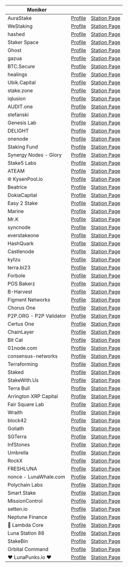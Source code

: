 
| Moniker                 |                                                                             |                                                                                                           |
| ----------------------- | --------------------------------------------------------------------------- | ----------------------------------------------------------------------------------------------------------|
| AuraStake               | [Profile](./validators/terravaloper1ulwqct0df2xuuaqzcq4yax3msdqgew6ehhcl7r) | [Station Page](https://station.terra.money/validator/terravaloper1ulwqct0df2xuuaqzcq4yax3msdqgew6ehhcl7r) |
| WeStaking               | [Profile](./validators/terravaloper1ptyzewnns2kn37ewtmv6ppsvhdnmeapvgk6d65) | [Station Page](https://station.terra.money/validator/terravaloper1ptyzewnns2kn37ewtmv6ppsvhdnmeapvgk6d65) |
| hashed                  | [Profile](./validators/terravaloper1p54hc4yy2ajg67j645dn73w3378j6k05vmx9r9) | [Station Page](https://station.terra.money/validator/terravaloper1p54hc4yy2ajg67j645dn73w3378j6k05vmx9r9) |
| Staker Space            | [Profile](./validators/terravaloper1pc0gs3n6803x7jqe9m7etegmyx29xw38aaf3u7) | [Station Page](https://station.terra.money/validator/terravaloper1pc0gs3n6803x7jqe9m7etegmyx29xw38aaf3u7) |
| Ghost                   | [Profile](./validators/terravaloper1rgu3qmm6rllfxlrfk94pgxa0jm37902dynqehm) | [Station Page](https://station.terra.money/validator/terravaloper1rgu3qmm6rllfxlrfk94pgxa0jm37902dynqehm) |
| gazua                   | [Profile](./validators/terravaloper1rf9xakxf97a49qa5svsf7yypjswzkutqfhnpn5) | [Station Page](https://station.terra.money/validator/terravaloper1rf9xakxf97a49qa5svsf7yypjswzkutqfhnpn5) |
| BTC.Secure              | [Profile](./validators/terravaloper1ya23p5cxtxwcfdrq4dmd2h0p5nc0vcl96yhjra) | [Station Page](https://station.terra.money/validator/terravaloper1ya23p5cxtxwcfdrq4dmd2h0p5nc0vcl96yhjra) |
| healings                | [Profile](./validators/terravaloper1yad8pjqp93gvwkxa2aa5mh4vctzfs37ekjxr4s) | [Station Page](https://station.terra.money/validator/terravaloper1yad8pjqp93gvwkxa2aa5mh4vctzfs37ekjxr4s) |
| Ubik.Capital            | [Profile](./validators/terravaloper18825kzx0zmdntpucvd2gjezau57vdyua6frdnh) | [Station Page](https://station.terra.money/validator/terravaloper18825kzx0zmdntpucvd2gjezau57vdyua6frdnh) |
| stake.zone              | [Profile](./validators/terravaloper18fk2ye6m5wnnfrarpwycunnw0ls8564zw37myg) | [Station Page](https://station.terra.money/validator/terravaloper18fk2ye6m5wnnfrarpwycunnw0ls8564zw37myg) |
| iqlusion                | [Profile](./validators/terravaloper1grgelyng2v6v3t8z87wu3sxgt9m5s03x2mfyu7) | [Station Page](https://station.terra.money/validator/terravaloper1grgelyng2v6v3t8z87wu3sxgt9m5s03x2mfyu7) |
| AUDIT.one               | [Profile](./validators/terravaloper1gvlj2lv4ra8t7cqacfevz4c8uat9p8490a3r4w) | [Station Page](https://station.terra.money/validator/terravaloper1gvlj2lv4ra8t7cqacfevz4c8uat9p8490a3r4w) |
| stefanski               | [Profile](./validators/terravaloper1gkumn82kkj3cww28yp53agy7aluxv06fsuynvd) | [Station Page](https://station.terra.money/validator/terravaloper1gkumn82kkj3cww28yp53agy7aluxv06fsuynvd) |
| Genesis Lab             | [Profile](./validators/terravaloper1gh7wpfpsjrqnash5uc84z4njt95y9g5nh3uqzx) | [Station Page](https://station.terra.money/validator/terravaloper1gh7wpfpsjrqnash5uc84z4njt95y9g5nh3uqzx) |
| DELIGHT                 | [Profile](./validators/terravaloper1fjuvyccn8hfmn5r7wc2t3kwqy09zzp6tyjcf50) | [Station Page](https://station.terra.money/validator/terravaloper1fjuvyccn8hfmn5r7wc2t3kwqy09zzp6tyjcf50) |
| onenode                 | [Profile](./validators/terravaloper1fuj047hmvk2m3m4gjejnmmse3v47rzj572gzku) | [Station Page](https://station.terra.money/validator/terravaloper1fuj047hmvk2m3m4gjejnmmse3v47rzj572gzku) |
| Staking Fund            | [Profile](./validators/terravaloper123gn6j23lmexu0qx5qhmgxgunmjcqsx8gmsyse) | [Station Page](https://station.terra.money/validator/terravaloper123gn6j23lmexu0qx5qhmgxgunmjcqsx8gmsyse) |
| Synergy Nodes - Glory   | [Profile](./validators/terravaloper12jpzzmwthrljcvm48adncspxtchazkl8vah7u4) | [Station Page](https://station.terra.money/validator/terravaloper12jpzzmwthrljcvm48adncspxtchazkl8vah7u4) |
| Stake5 Labs             | [Profile](./validators/terravaloper1t0z9y2p26qzsh06f2l2kn2v8hqtkyd33s409ey) | [Station Page](https://station.terra.money/validator/terravaloper1t0z9y2p26qzsh06f2l2kn2v8hqtkyd33s409ey) |
| ATEAM                   | [Profile](./validators/terravaloper1tusfpgvjrplqg2fm7wacy4slzjmnzswcfufuvp) | [Station Page](https://station.terra.money/validator/terravaloper1tusfpgvjrplqg2fm7wacy4slzjmnzswcfufuvp) |
| 🌐 KysenPool.io         | [Profile](./validators/terravaloper1vqnhgc6d0jyggtytzqrnsc40r4zez6tx99382w) | [Station Page](https://station.terra.money/validator/terravaloper1vqnhgc6d0jyggtytzqrnsc40r4zez6tx99382w) |
| Beatrice                | [Profile](./validators/terravaloper1vse7mfah2hmfaruum40hwnskkca3ygmmff86xr) | [Station Page](https://station.terra.money/validator/terravaloper1vse7mfah2hmfaruum40hwnskkca3ygmmff86xr) |
| DokiaCapital            | [Profile](./validators/terravaloper1v5hrqlv8dqgzvy0pwzqzg0gxy899rm4kdur03x) | [Station Page](https://station.terra.money/validator/terravaloper1v5hrqlv8dqgzvy0pwzqzg0gxy899rm4kdur03x) |
| Easy 2 Stake            | [Profile](./validators/terravaloper1d0vfj9zvxfgcm4yt4ze4u35mvhj57eg2ku2ekv) | [Station Page](https://station.terra.money/validator/terravaloper1d0vfj9zvxfgcm4yt4ze4u35mvhj57eg2ku2ekv) |
| Marine                  | [Profile](./validators/terravaloper1d3hatwcsvkktgwp3elglw9glca0h42yg6xy4lp) | [Station Page](https://station.terra.money/validator/terravaloper1d3hatwcsvkktgwp3elglw9glca0h42yg6xy4lp) |
| Mr.K                    | [Profile](./validators/terravaloper1dcrq2xwuhea9hm5xfuydjuwgz6gm7vdjz7e4uf) | [Station Page](https://station.terra.money/validator/terravaloper1dcrq2xwuhea9hm5xfuydjuwgz6gm7vdjz7e4uf) |
| syncnode                | [Profile](./validators/terravaloper1sym8gyehrdsm03vdc44rg9sflg8zeuqwfzavhx) | [Station Page](https://station.terra.money/validator/terravaloper1sym8gyehrdsm03vdc44rg9sflg8zeuqwfzavhx) |
| everstakeone            | [Profile](./validators/terravaloper13g7z3qq6f00qww3u4mpcs3xw5jhqwraswraapc) | [Station Page](https://station.terra.money/validator/terravaloper13g7z3qq6f00qww3u4mpcs3xw5jhqwraswraapc) |
| HashQuark               | [Profile](./validators/terravaloper13ww603e55suhavpuyjft3htxca6g4tldt92pgf) | [Station Page](https://station.terra.money/validator/terravaloper13ww603e55suhavpuyjft3htxca6g4tldt92pgf) |
| Castlenode              | [Profile](./validators/terravaloper13kcwnlafvu4xvy2jr3vhdte9aq9tadwds3lx2d) | [Station Page](https://station.terra.money/validator/terravaloper13kcwnlafvu4xvy2jr3vhdte9aq9tadwds3lx2d) |
| kytzu                   | [Profile](./validators/terravaloper1jyjg55hzsh0f4xymy0kuuan30pp4q75ruqmvyt) | [Station Page](https://station.terra.money/validator/terravaloper1jyjg55hzsh0f4xymy0kuuan30pp4q75ruqmvyt) |
| terra.bi23              | [Profile](./validators/terravaloper1jsdfyz8uhw2nd7cl45709w40r268phmvxam8eh) | [Station Page](https://station.terra.money/validator/terravaloper1jsdfyz8uhw2nd7cl45709w40r268phmvxam8eh) |
| Forbole                 | [Profile](./validators/terravaloper1jkqr2vfg4krfd4zwmsf7elfj07cjuzss30ux8g) | [Station Page](https://station.terra.money/validator/terravaloper1jkqr2vfg4krfd4zwmsf7elfj07cjuzss30ux8g) |
| POS Bakerz              | [Profile](./validators/terravaloper1nwrksgv2vuadma8ygs8rhwffu2ygk4j24w2mku) | [Station Page](https://station.terra.money/validator/terravaloper1nwrksgv2vuadma8ygs8rhwffu2ygk4j24w2mku) |
| B-Harvest               | [Profile](./validators/terravaloper15zcjduavxc5mkp8qcqs9eyhwlqwdlrzy6jln3m) | [Station Page](https://station.terra.money/validator/terravaloper15zcjduavxc5mkp8qcqs9eyhwlqwdlrzy6jln3m) |
| Figment Networks        | [Profile](./validators/terravaloper15cupwhpnxhgylxa8n4ufyvux05xu864jcv0tsw) | [Station Page](https://station.terra.money/validator/terravaloper15cupwhpnxhgylxa8n4ufyvux05xu864jcv0tsw) |
| Chorus One              | [Profile](./validators/terravaloper15urq2dtp9qce4fyc85m6upwm9xul30496sgk37) | [Station Page](https://station.terra.money/validator/terravaloper15urq2dtp9qce4fyc85m6upwm9xul30496sgk37) |
| P2P.ORG - P2P Validator | [Profile](./validators/terravaloper144l7c3uph5a7h62xd8u5et3rqvj3dqtvvka2fu) | [Station Page](https://station.terra.money/validator/terravaloper144l7c3uph5a7h62xd8u5et3rqvj3dqtvvka2fu) |
| Certus One              | [Profile](./validators/terravaloper1kprce6kc08a6l03gzzh99hfpazfjeczfpzkkau) | [Station Page](https://station.terra.money/validator/terravaloper1kprce6kc08a6l03gzzh99hfpazfjeczfpzkkau) |
| ChainLayer              | [Profile](./validators/terravaloper1kgddca7qj96z0qcxr2c45z73cfl0c75paknc5e) | [Station Page](https://station.terra.money/validator/terravaloper1kgddca7qj96z0qcxr2c45z73cfl0c75paknc5e) |
| Bit Cat                 | [Profile](./validators/terravaloper1k4ef8m95t7eq522evmmuzvfkpla04pezmu4j7k) | [Station Page](https://station.terra.money/validator/terravaloper1k4ef8m95t7eq522evmmuzvfkpla04pezmu4j7k) |
| 01node.com              | [Profile](./validators/terravaloper1khfcg09plqw84jxy5e7fj6ag4s2r9wqsgm7k94) | [Station Page](https://station.terra.money/validator/terravaloper1khfcg09plqw84jxy5e7fj6ag4s2r9wqsgm7k94) |
| consensus-networks      | [Profile](./validators/terravaloper1hz754zdldnrrhp3qpfan3l2dxkcv5cgkuzqq9v) | [Station Page](https://station.terra.money/validator/terravaloper1hz754zdldnrrhp3qpfan3l2dxkcv5cgkuzqq9v) |
| Terraforming            | [Profile](./validators/terravaloper1hg70rkal5d86fl57k0gc7de0rrk4klgs59r7jc) | [Station Page](https://station.terra.money/validator/terravaloper1hg70rkal5d86fl57k0gc7de0rrk4klgs59r7jc) |
| Staked                  | [Profile](./validators/terravaloper1h6rf7y2ar5vz64q8rchz5443s3tqnswrpf4846) | [Station Page](https://station.terra.money/validator/terravaloper1h6rf7y2ar5vz64q8rchz5443s3tqnswrpf4846) |
| StakeWith.Us            | [Profile](./validators/terravaloper1c9ye54e3pzwm3e0zpdlel6pnavrj9qqvq89r3r) | [Station Page](https://station.terra.money/validator/terravaloper1c9ye54e3pzwm3e0zpdlel6pnavrj9qqvq89r3r) |
| Terra Bull              | [Profile](./validators/terravaloper1j747dvwyg0kk9ltrz5ux443lhzzq5tgdpsa7qw) | [Station Page](https://station.terra.money/validator/terravaloper1j747dvwyg0kk9ltrz5ux443lhzzq5tgdpsa7qw) |
| Arrington XRP Capital   | [Profile](./validators/terravaloper1c6gve6zhye5690563wxmvns7mugz6plu4aj7d3) | [Station Page](https://station.terra.money/validator/terravaloper1c6gve6zhye5690563wxmvns7mugz6plu4aj7d3) |
| Fair Square Lab         | [Profile](./validators/terravaloper1cac2mcf2eszn9ln3fx4heym6kd363zqfelxrmr) | [Station Page](https://station.terra.money/validator/terravaloper1cac2mcf2eszn9ln3fx4heym6kd363zqfelxrmr) |
| Wraith                  | [Profile](./validators/terravaloper1eutun6vh83lmyq0wmyf9vgghvurze2xanl9sq6) | [Station Page](https://station.terra.money/validator/terravaloper1eutun6vh83lmyq0wmyf9vgghvurze2xanl9sq6) |
| block42                 | [Profile](./validators/terravaloper16tc3c9u6yj5uuhru32pvs0pahfwraurpypz7vj) | [Station Page](https://station.terra.money/validator/terravaloper16tc3c9u6yj5uuhru32pvs0pahfwraurpypz7vj) |
| Goliath                 | [Profile](./validators/terravaloper163phlen6dn7sp9khhjar2gqqx6kga0ly8d7h9g) | [Station Page](https://station.terra.money/validator/terravaloper163phlen6dn7sp9khhjar2gqqx6kga0ly8d7h9g) |
| SGTerra                 | [Profile](./validators/terravaloper16jsypha5lv6e3mc24veqzfw3rznfqu92d58yfg) | [Station Page](https://station.terra.money/validator/terravaloper16jsypha5lv6e3mc24veqzfw3rznfqu92d58yfg) |
| InfStones               | [Profile](./validators/terravaloper1u3gcqh4xqcdfkcu82nrk9u75x8vtvcz7xafgpy) | [Station Page](https://station.terra.money/validator/terravaloper1u3gcqh4xqcdfkcu82nrk9u75x8vtvcz7xafgpy) |
| Umbrella                | [Profile](./validators/terravaloper1uhjx34pfsxk9xh34yn8p2w4469uqdz067rqu5g) | [Station Page](https://station.terra.money/validator/terravaloper1uhjx34pfsxk9xh34yn8p2w4469uqdz067rqu5g) |
| RockX                   | [Profile](./validators/terravaloper1aw0znxtlq0wrayyz7wppz3qnw94hfrmnnrcxja) | [Station Page](https://station.terra.money/validator/terravaloper1aw0znxtlq0wrayyz7wppz3qnw94hfrmnnrcxja) |
| FRESHLUNA               | [Profile](./validators/terravaloper1audgfvmgt0js54p3s8kj3r40uwej6vy2tv6rrw) | [Station Page](https://station.terra.money/validator/terravaloper1audgfvmgt0js54p3s8kj3r40uwej6vy2tv6rrw) |
| nonce - LunaWhale.com   | [Profile](./validators/terravaloper175hhkyxmkp8hf2zrzka7cnn7lk6mudtv4uuu64) | [Station Page](https://station.terra.money/validator/terravaloper175hhkyxmkp8hf2zrzka7cnn7lk6mudtv4uuu64) |
| Polychain Labs          | [Profile](./validators/terravaloper1lda78gzrjx0rsadtdk0zn4v7awtz6m9lrd5ez9) | [Station Page](https://station.terra.money/validator/terravaloper1lda78gzrjx0rsadtdk0zn4v7awtz6m9lrd5ez9) |
| Smart Stake             | [Profile](./validators/terravaloper1alpf6snw2d76kkwjv3dp4l7pcl6cn9uyt0tcj9) | [Station Page](https://station.terra.money/validator/terravaloper1alpf6snw2d76kkwjv3dp4l7pcl6cn9uyt0tcj9) |
| MissionControl          | [Profile](./validators/terravaloper1x4ce4fhqdnu8j7hrp64qmthumsvuhlq8y0kvx4) | [Station Page](https://station.terra.money/validator/terravaloper1x4ce4fhqdnu8j7hrp64qmthumsvuhlq8y0kvx4) |
| setten.io               | [Profile](./validators/terravaloper1tdkh85vv7vsvav93elmx6qsywuu22amc60u3sa) | [Station Page](https://station.terra.money/validator/terravaloper1tdkh85vv7vsvav93elmx6qsywuu22amc60u3sa) |
| Neptune Finance         | [Profile](./validators/terravaloper1jkg3wy5q9q6jlshjf2r6p9nf4flwtr6hp30rjk) | [Station Page](https://station.terra.money/validator/terravaloper1jkg3wy5q9q6jlshjf2r6p9nf4flwtr6hp30rjk) |
| 🚀 Lambda Core          | [Profile](./validators/terravaloper1mgdsc0get3w984h03a02zy6gmg3kgqtfqs3tky) | [Station Page](https://station.terra.money/validator/terravaloper1mgdsc0get3w984h03a02zy6gmg3kgqtfqs3tky) |
| Luna Station 88         | [Profile](./validators/terravaloper1ccwgk6gvgtm556gxe0v79p48nrgsey05w3fle4) | [Station Page](https://station.terra.money/validator/terravaloper1ccwgk6gvgtm556gxe0v79p48nrgsey05w3fle4) |
| StakeBin                | [Profile](./validators/terravaloper13n2fsvfvj28eqvkjejhqlxf3pch3muxkxudacc) | [Station Page](https://station.terra.money/validator/terravaloper13n2fsvfvj28eqvkjejhqlxf3pch3muxkxudacc) |
| Orbital Command         | [Profile](./validators/terravaloper1lelhxdzwn9ddecv6sv0kcxj5tguurxnzcfs5wf) | [Station Page](https://station.terra.money/validator/terravaloper1lelhxdzwn9ddecv6sv0kcxj5tguurxnzcfs5wf) |
| ❤️ LunaPunks.io ❤️      | [Profile](./validators/terravaloper150w5e8tjk20nfafjzfhyht0aes8a5qr7meh8lg) | [Station Page](https://station.terra.money/validator/terravaloper150w5e8tjk20nfafjzfhyht0aes8a5qr7meh8lg) |
